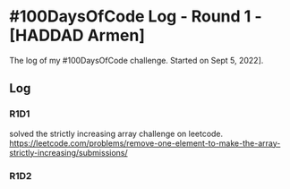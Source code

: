 # #100DaysOfCode Log - Round 1 - [HADDAD Armen]

The log of my #100DaysOfCode challenge. Started on Sept 5, 2022].

## Log

### R1D1 
solved the strictly increasing array challenge on leetcode.
https://leetcode.com/problems/remove-one-element-to-make-the-array-strictly-increasing/submissions/

### R1D2
